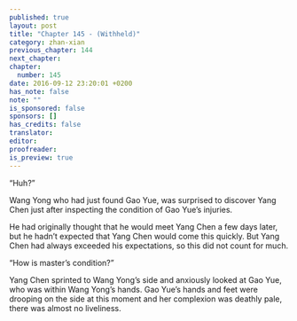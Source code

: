 ```yaml
---
published: true
layout: post
title: "Chapter 145 - (Withheld)"
category: zhan-xian
previous_chapter: 144
next_chapter:
chapter:
  number: 145
date: 2016-09-12 23:20:01 +0200
has_note: false
note: ""
is_sponsored: false
sponsors: []
has_credits: false
translator:
editor:
proofreader:
is_preview: true
---
```

“Huh?”

Wang Yong who had just found Gao Yue, was surprised to discover Yang Chen just after inspecting the condition of Gao Yue’s injuries.

He had originally thought that he would meet Yang Chen a few days later, but he hadn’t expected that Yang Chen would come this quickly. But Yang Chen had always exceeded his expectations, so this did not count for much.

“How is master’s condition?”

Yang Chen sprinted to Wang Yong’s side and anxiously looked at Gao Yue, who was within Wang Yong’s hands. Gao Yue’s hands and feet were drooping on the side at this moment and her complexion was deathly pale, there was almost no liveliness.
